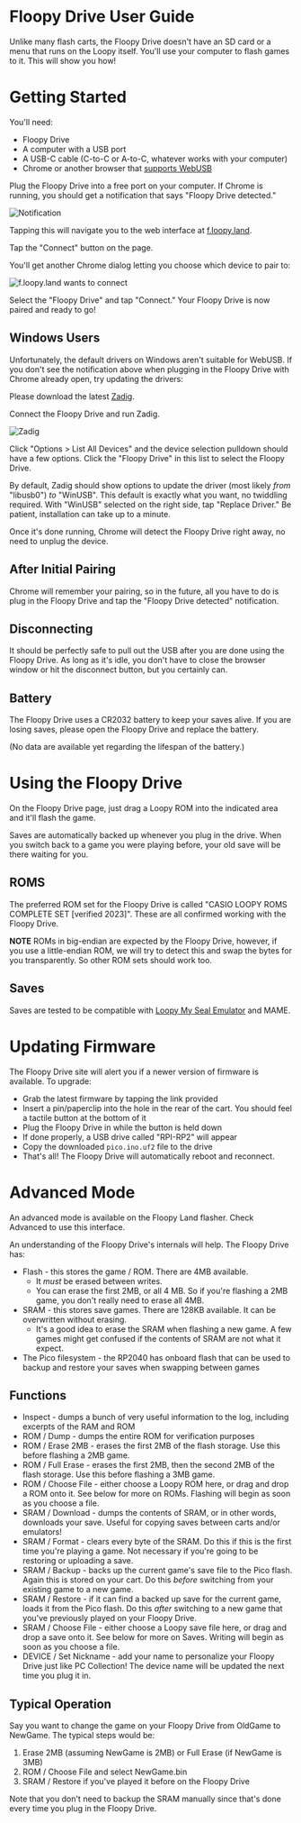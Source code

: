 # Floopy Drive User Guide

Unlike many flash carts, the Floopy Drive doesn't have an SD card or a menu that runs on the Loopy itself. You'll use your computer to flash games to it. This will show you how!

# Getting Started

You'll need:

* Floopy Drive
* A computer with a USB port
* A USB-C cable (C-to-C or A-to-C, whatever works with your computer)
* Chrome or another browser that [supports WebUSB](https://caniuse.com/webusb)

Plug the Floopy Drive into a free port on your computer. If Chrome is running, you should get a notification that says "Floopy Drive detected." 

![Notification](notification.png)

Tapping this will navigate you to the web interface at [f.loopy.land](https://f.loopy.land). 

Tap the "Connect" button on the page.

You'll get another Chrome dialog letting you choose which device to pair to:

![f.loopy.land wants to connect](wants-to-connect.png)

Select the "Floopy Drive" and tap "Connect." Your Floopy Drive is now paired and ready to go!

## Windows Users

Unfortunately, the default drivers on Windows aren't suitable for WebUSB. If you don't see the notification above when plugging in the Floopy Drive with Chrome already open, try updating the drivers:

Please download the latest [Zadig](https://zadig.akeo.ie/).

Connect the Floopy Drive and run Zadig.

![Zadig](zadig.png)

Click "Options > List All Devices" and the device selection pulldown should have a few options. Click the "Floopy Drive" in this list to select the Floopy Drive.

By default, Zadig should show options to update the driver (most likely *from* "libusb0") *to* "WinUSB". This default is exactly what you want, no twiddling required. With "WinUSB" selected on the right side, tap "Replace Driver." Be patient, installation can take up to a minute.

Once it's done running, Chrome will detect the Floopy Drive right away, no need to unplug the device.

## After Initial Pairing

Chrome will remember your pairing, so in the future, all you have to do is plug in the Floopy Drive and tap the "Floopy Drive detected" notification.

## Disconnecting

It should be perfectly safe to pull out the USB after you are done using the Floopy Drive. As long as it's idle, you don't have to close the browser window or hit the disconnect button, but you certainly can.

## Battery

The Floopy Drive uses a CR2032 battery to keep your saves alive. If you are losing saves, please open the Floopy Drive and replace the battery.

(No data are available yet regarding the lifespan of the battery.)



# Using the Floopy Drive

On the Floopy Drive page, just drag a Loopy ROM into the indicated area and it'll flash the game.

Saves are automatically backed up whenever you plug in the drive. When you switch back to a game you were playing before, your old save will be there waiting for you.

## ROMS

The preferred ROM set for the Floopy Drive is called "CASIO LOOPY ROMS COMPLETE SET [verified 2023]". These are all confirmed working with the Floopy Drive.

**NOTE** ROMs in big-endian are expected by the Floopy Drive, however, if you use a little-endian ROM, we will try to detect this and swap the bytes for you transparently. So other ROM sets should work too.

## Saves

Saves are tested to be compatible with [Loopy My Seal Emulator](https://github.com/PSI-Rockin/LoopyMSE) and MAME.



# Updating Firmware

The Floopy Drive site will alert you if a newer version of firmware is available. To upgrade:

* Grab the latest firmware by tapping the link provided
* Insert a pin/paperclip into the hole in the rear of the cart. You should feel a tactile button at the bottom of it
* Plug the Floopy Drive in while the button is held down
* If done properly, a USB drive called "RPI-RP2" will appear
* Copy the downloaded `pico.ino.uf2` file to the drive
* That's all! The Floopy Drive will automatically reboot and reconnect.



# Advanced Mode

An advanced mode is available on the Floopy Land flasher. Check Advanced to use this interface. 

An understanding of the Floopy Drive's internals will help. The Floopy Drive has:

* Flash - this stores the game / ROM. There are 4MB available.
  * It *must* be erased between writes.
  * You can erase the first 2MB, or all 4 MB. So if you're flashing a 2MB game, you don't really need to erase all 4MB.
* SRAM - this stores save games. There are 128KB available. It can be overwritten without erasing.
  * It's a good idea to erase the SRAM when flashing a new game. A few games might get confused if the contents of SRAM are not what it expect.
* The Pico filesystem - the RP2040 has onboard flash that can be used to backup and restore your saves when swapping between games

## Functions

* Inspect - dumps a bunch of very useful information to the log, including excerpts of the RAM and ROM
* ROM / Dump - dumps the entire ROM for verification purposes
* ROM / Erase 2MB - erases the first 2MB of the flash storage. Use this before flashing a 2MB game.
* ROM / Full Erase - erases the first 2MB, then the second 2MB of the flash storage. Use this before flashing a 3MB game.
* ROM / Choose File - either choose a Loopy ROM here, or drag and drop a ROM onto it. See below for more on ROMs. Flashing will begin as soon as you choose a file.
* SRAM / Download - dumps the contents of SRAM, or in other words, downloads your save. Useful for copying saves between carts and/or emulators!
* SRAM / Format - clears every byte of the SRAM. Do this if this is the first time you're playing a game. Not necessary if you're going to be restoring or uploading a save.
* SRAM / Backup - backs up the current game's save file to the Pico flash. Again this is stored on your cart. Do this *before* switching from your existing game to a new game.
* SRAM / Restore - if it can find a backed up save for the current game, loads it from the Pico flash. Do this *after* switching to a new game that you've previously played on your Floopy Drive.
* SRAM / Choose File - either choose a Loopy save file here, or drag and drop a save onto it. See below for more on Saves. Writing will begin as soon as you choose a file.
* DEVICE / Set Nickname - add your name to personalize your Floopy Drive just like PC Collection! The device name will be updated the next time you plug it in.

## Typical Operation

Say you want to change the game on your Floopy Drive from OldGame to NewGame. The typical steps would be:

1. Erase 2MB (assuming NewGame is 2MB) or Full Erase (if NewGame is 3MB)
2. ROM / Choose File and select NewGame.bin
3. SRAM / Restore if you've played it before on the Floopy Drive

Note that you don't need to backup the SRAM manually since that's done every time you plug in the Floopy Drive.

